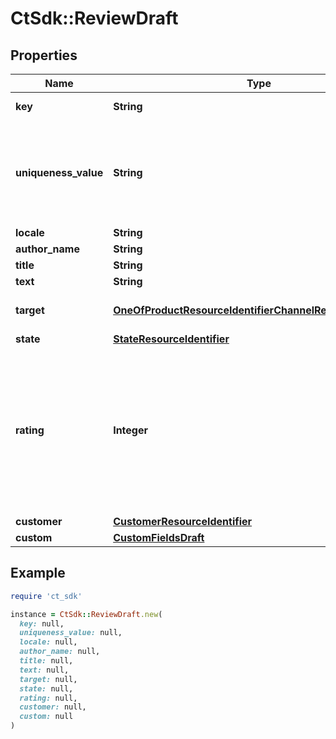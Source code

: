 # CtSdk::ReviewDraft

## Properties

| Name | Type | Description | Notes |
| ---- | ---- | ----------- | ----- |
| **key** | **String** | User-specific unique identifier for the review. | [optional] |
| **uniqueness_value** | **String** | If set, this value must be unique among reviews. For x-annotation-example, if you want to have only one review per customer and per product, you can set the value to &#x60;customer&#39;s id&#x60; and &#x60;product&#39;s id&#x60;. | [optional] |
| **locale** | **String** |  | [optional] |
| **author_name** | **String** |  | [optional] |
| **title** | **String** |  | [optional] |
| **text** | **String** |  | [optional] |
| **target** | [**OneOfProductResourceIdentifierChannelResourceIdentifier**](OneOfProductResourceIdentifierChannelResourceIdentifier.md) | Identifies the target of the review. Can be a Product or a Channel | [optional] |
| **state** | [**StateResourceIdentifier**](StateResourceIdentifier.md) |  | [optional] |
| **rating** | **Integer** | Number between -100 and 100 included. Rating of the targeted object, like a product. This rating can represent the number of stars, or a percentage, or a like (+1)/dislike (-1) A rating is used in the ratings statistics of the targeted object, unless the review is in a state that does not have the role &#x60;ReviewIncludedInStatistics&#x60;. | [optional] |
| **customer** | [**CustomerResourceIdentifier**](CustomerResourceIdentifier.md) |  | [optional] |
| **custom** | [**CustomFieldsDraft**](CustomFieldsDraft.md) |  | [optional] |

## Example

```ruby
require 'ct_sdk'

instance = CtSdk::ReviewDraft.new(
  key: null,
  uniqueness_value: null,
  locale: null,
  author_name: null,
  title: null,
  text: null,
  target: null,
  state: null,
  rating: null,
  customer: null,
  custom: null
)
```

